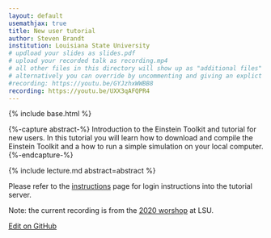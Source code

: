 ```yaml
---
layout: default
usemathjax: true
title: New user tutorial
author: Steven Brandt
institution: Louisiana State University
# updload your slides as slides.pdf
# upload your recorded talk as recording.mp4
# all other files in this directory will show up as "additional files"
# alternatively you can override by uncommenting and giving an explict URL:
#recording: https://youtu.be/GYJzhxWWBB8
recording: https://youtu.be/UXX3qAFQPR4
---
```

{% include base.html %}

{%-capture abstract-%}
Introduction to the Einstein Toolkit and tutorial for new users.
In this tutorial you will learn how to download and compile the Einstein
Toolkit and a how to run a simple simulation on your local computer.
{%-endcapture-%}

{% include lecture.md abstract=abstract %}

Please refer to the [instructions]({{base}}/instructions.html) page for login instructions into the tutorial server.

Note: the current recording is from the [2020 worshop](https://www.cct.lsu.edu/Einsteintoolkitworkshop) at LSU.

[Edit on GitHub](https://github.com/EinsteinToolkit/et2021uiuc/edit/master/{{page.path}})

